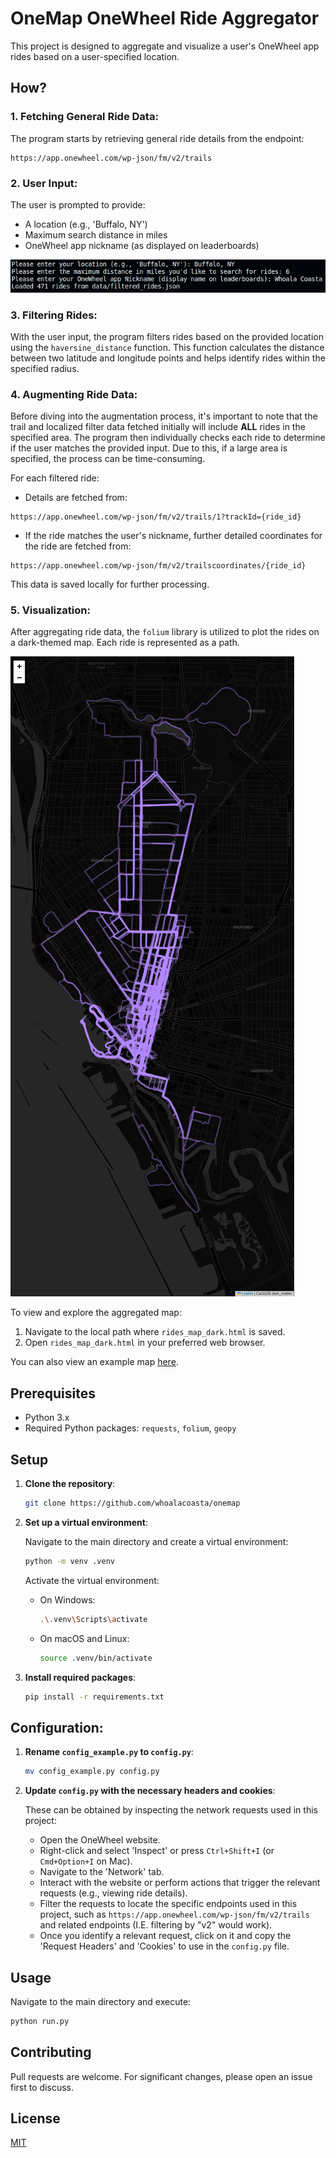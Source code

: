 # OneMap OneWheel Ride Aggregator

This project is designed to aggregate and visualize a user's OneWheel app rides based on a user-specified location.

## How?

### 1. **Fetching General Ride Data**:

The program starts by retrieving general ride details from the endpoint: 
```
https://app.onewheel.com/wp-json/fm/v2/trails
```

### 2. **User Input**:

The user is prompted to provide:
- A location (e.g., 'Buffalo, NY')
- Maximum search distance in miles
- OneWheel app nickname (as displayed on leaderboards)


![Example Inputs](example_inputs.png)

### 3. **Filtering Rides**:

With the user input, the program filters rides based on the provided location using the `haversine_distance` function. This function calculates the distance between two latitude and longitude points and helps identify rides within the specified radius.

### 4. **Augmenting Ride Data**:

Before diving into the augmentation process, it's important to note that the trail and localized filter data fetched initially will include **ALL** rides in the specified area. The program then individually checks each ride to determine if the user matches the provided input. Due to this, if a large area is specified, the process can be time-consuming.

For each filtered ride:
- Details are fetched from: 
```
https://app.onewheel.com/wp-json/fm/v2/trails/1?trackId={ride_id}
```
- If the ride matches the user's nickname, further detailed coordinates for the ride are fetched from:
```
https://app.onewheel.com/wp-json/fm/v2/trailscoordinates/{ride_id}
```
This data is saved locally for further processing.


### 5. **Visualization**:

After aggregating ride data, the `folium` library is utilized to plot the rides on a dark-themed map. Each ride is represented as a path.

![Example Map](example_map.png)

To view and explore the aggregated map:
1. Navigate to the local path where `rides_map_dark.html` is saved.
2. Open `rides_map_dark.html` in your preferred web browser. 

You can also view an example map [here](example_map.html).

## Prerequisites

- Python 3.x
- Required Python packages: `requests`, `folium`, `geopy`

## Setup

1. **Clone the repository**:
   ```bash
   git clone https://github.com/whoalacoasta/onemap
   ```

2. **Set up a virtual environment**:
   
   Navigate to the main directory and create a virtual environment:
   ```bash
   python -m venv .venv
   ```

   Activate the virtual environment:
   - On Windows:
     ```bash
     .\.venv\Scripts\activate
     ```
   - On macOS and Linux:
     ```bash
     source .venv/bin/activate
     ```

3. **Install required packages**:
   ```bash
   pip install -r requirements.txt
   ```

## Configuration:

1. **Rename `config_example.py` to `config.py`**:
   ```bash
   mv config_example.py config.py
   ```

2. **Update `config.py` with the necessary headers and cookies**:

   These can be obtained by inspecting the network requests used in this project:

   - Open the OneWheel website.
   - Right-click and select 'Inspect' or press `Ctrl+Shift+I` (or `Cmd+Option+I` on Mac).
   - Navigate to the 'Network' tab.
   - Interact with the website or perform actions that trigger the relevant requests (e.g., viewing ride details).
   - Filter the requests to locate the specific endpoints used in this project, such as `https://app.onewheel.com/wp-json/fm/v2/trails` and related endpoints (I.E. filtering by "v2" would work).
   - Once you identify a relevant request, click on it and copy the 'Request Headers' and 'Cookies' to use in the `config.py` file.

## Usage

Navigate to the main directory and execute:
```bash
python run.py
```

## Contributing

Pull requests are welcome. For significant changes, please open an issue first to discuss.

## License

[MIT](https://choosealicense.com/licenses/mit/)
